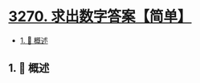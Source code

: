 # [3270. 求出数字答案【简单】](https://github.com/Tdahuyou/TNotes.leetcode/tree/main/notes/3270.%20%E6%B1%82%E5%87%BA%E6%95%B0%E5%AD%97%E7%AD%94%E6%A1%88%E3%80%90%E7%AE%80%E5%8D%95%E3%80%91)

<!-- region:toc -->

- [1. 📝 概述](#1--概述)

<!-- endregion:toc -->

## 1. 📝 概述

